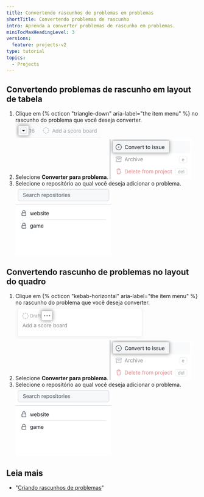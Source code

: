 ```yaml
---
title: Convertendo rascunhos de problemas em problemas
shortTitle: Convertendo problemas de rascunho
intro: Aprenda a converter problemas de rascunho em problemas.
miniTocMaxHeadingLevel: 3
versions:
  feature: projects-v2
type: tutorial
topics:
  - Projects
---
```


## Convertendo problemas de rascunho em layout de tabela

1. Clique em {% octicon "triangle-down" aria-label="the item menu" %} no rascunho do problema que você deseja converter.![Captura de tela que mostra o botão de menu](/assets/images/help/projects-v2/item-context-menu-button-table.png)
2. Selecione **Converter para problema**. ![Captura de tela que mostra a opção "Converter em problema"](/assets/images/help/projects-v2/item-convert-to-issue.png)
3. Selecione o repositório ao qual você deseja adicionar o problema. ![Captura de tela que mostra a seleção de repositório](/assets/images/help/projects-v2/convert-to-issue-select-repo.png)

## Convertendo rascunho de problemas no layout do quadro

1. Clique em {% octicon "kebab-horizontal" aria-label="the item menu" %} no rascunho do problema que você deseja converter.![Captura de tela que mostra o botão de menu](/assets/images/help/projects-v2/item-context-menu-button-board.png)
2. Selecione **Converter para problema**. ![Captura de tela que mostra a opção "Converter em problema"](/assets/images/help/projects-v2/item-convert-to-issue.png)
3. Selecione o repositório ao qual você deseja adicionar o problema. ![Captura de tela que mostra a seleção de repositório](/assets/images/help/projects-v2/convert-to-issue-select-repo.png)

## Leia mais

- "[Criando rascunhos de problemas](/issues/planning-and-tracking-with-projects/managing-items-in-your-project/adding-items-to-your-project#creating-draft-issues)"
